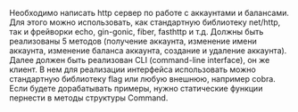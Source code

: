 Необходимо написать http сервер по работе с аккаунтами и балансами. Для этого можно использовать, как стандартную библиотеку net/http, так и фрейворки echo, gin-gonic, fiber, fasthttp и т.д. Должны быть реализованы 5 методов (получение аккаунта, изменение имени аккаунта, изменение баланса аккаунта, создание и удаление аккаунта). Далее должен быть реализован CLI (command-line interface), он же клиент. В нем для реализации интерфейса использовать можно стандартную библиотеку flag или любую внешнюю, например cobra. Если будете дорабатывать примеры, нужно статические функции пернести в методы структуры Command.
